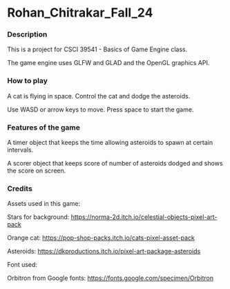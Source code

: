 # Rohan_Chitrakar_Fall_24

### Description

This is a project for CSCI 39541 - Basics of Game Engine class.

The game engine uses GLFW and GLAD and the OpenGL graphics API.

### How to play

A cat is flying in space. Control the cat and dodge the asteroids.

Use WASD or arrow keys to move. Press space to start the game.

### Features of the game

A timer object that keeps the time allowing asteroids to spawn at certain intervals.

A scorer object that keeps score of number of asteroids dodged and shows the score on screen.

### Credits

Assets used in this game:

Stars for background: https://norma-2d.itch.io/celestial-objects-pixel-art-pack

Orange cat: https://pop-shop-packs.itch.io/cats-pixel-asset-pack

Asteroids: https://dkproductions.itch.io/pixel-art-package-asteroids

Font used:

Orbitron from Google fonts: https://fonts.google.com/specimen/Orbitron